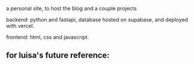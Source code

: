 a personal site, to host the blog and a couple projects 

backend: python and fastapi, database hosted on supabase, and deployed with vercel. 

frontend: html, css and javascript.

for luisa's future reference:
- 